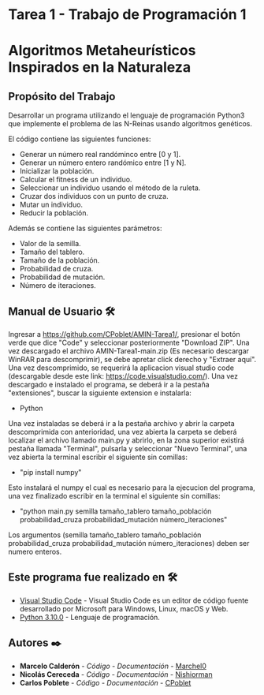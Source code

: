 # Tarea 1 - Trabajo de Programación 1
# Algoritmos Metaheurísticos Inspirados en la Naturaleza
## Propósito del Trabajo
Desarrollar un programa utilizando el lenguaje de programación Python3 que implemente el
problema de las N-Reinas usando algoritmos genéticos.

El código contiene las siguientes funciones:

- Generar un número real randóminco entre [0 y 1].
- Generar un número entero randómico entre [1 y N].
- Inicializar la población.
- Calcular el fitness de un individuo.
- Seleccionar un individuo usando el método de la ruleta.
- Cruzar dos individuos con un punto de cruza.
- Mutar un individuo.
- Reducir la población. 

Además se contiene las siguientes parámetros:

- Valor de la semilla.
- Tamaño del tablero.
- Tamaño de la población.
- Probabilidad de cruza.
- Probabilidad de mutación.
- Número de iteraciones.

## Manual de Usuario 🛠️
Ingresar a https://github.com/CPoblet/AMIN-Tarea1/, presionar el botón verde que dice "Code" y seleccionar posteriormente "Download ZIP".
Una vez descargado el archivo AMIN-Tarea1-main.zip (Es necesario descargar WinRAR para descomprimir), se debe apretar click derecho y "Extraer aquí".
Una vez descomprimido, se requerirá la aplicacion visual studio code (descargable desde este link: https://code.visualstudio.com/).
Una vez descargado e instalado el programa, se deberá ir a la pestaña "extensiones", buscar la siguiente extension e instalarla:

- Python

Una vez instaladas se deberá ir a la pestaña archivo y abrir la carpeta descomprimida con anterioridad, una vez abierta la carpeta se deberá localizar el archivo llamado main.py y abrirlo, en la zona superior existirá pestaña llamada "Terminal", pulsarla y seleccionar "Nuevo Terminal", una vez abierta la terminal escribir el siguiente sin comillas:

- "pip install numpy"

Esto instalará el numpy el cual es necesario para la ejecucion del programa, una vez finalizado escribir en la terminal el siguiente sin comillas:

- "python main.py semilla tamaño_tablero tamaño_población probabilidad_cruza probabilidad_mutación número_iteraciones"

Los argumentos (semilla tamaño_tablero tamaño_población probabilidad_cruza probabilidad_mutación número_iteraciones) deben ser numero enteros.
## Este programa fue realizado en 🛠️
* [Visual Studio Code](https://code.visualstudio.com) - Visual Studio Code es un editor de código fuente desarrollado por Microsoft para Windows, Linux, macOS y Web.
* [Python 3.10.0](https://www.python.org/downloads/release/python-3100/) - Lenguaje de programación.
## Autores ✒️
* **Marcelo Calderón** - *Código - Documentación* - [Marchel0](https://github.com/Marchel0)
* **Nicolás Cereceda** - *Código - Documentación* - [Nishiorman](https://github.com/Nishiorman)
* **Carlos Poblete** - *Código - Documentación* - [CPoblet](https://github.com/CPoblet)
